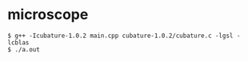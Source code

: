 microscope
==========

```
$ g++ -Icubature-1.0.2 main.cpp cubature-1.0.2/cubature.c -lgsl -lcblas
$ ./a.out
```
